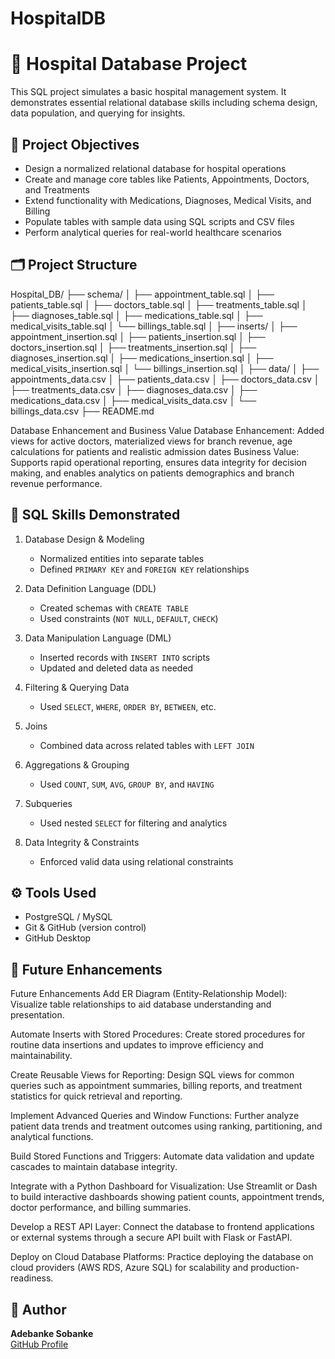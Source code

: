 # HospitalDB
# 🏥 Hospital Database Project

This SQL project simulates a basic hospital management system. It demonstrates essential relational database skills including schema design, data population, and querying for insights.

## 📌 Project Objectives

- Design a normalized relational database for hospital operations
- Create and manage core tables like Patients, Appointments, Doctors, and Treatments
- Extend functionality with Medications, Diagnoses, Medical Visits, and Billing
- Populate tables with sample data using SQL scripts and CSV files
- Perform analytical queries for real-world healthcare scenarios

## 🗂️ Project Structure
Hospital_DB/
├── schema/
│ ├── appointment_table.sql
│ ├── patients_table.sql
│ ├── doctors_table.sql
│ ├── treatments_table.sql
│ ├── diagnoses_table.sql
│ ├── medications_table.sql
│ ├── medical_visits_table.sql
│ └── billings_table.sql
│
├── inserts/
│ ├── appointment_insertion.sql
│ ├── patients_insertion.sql
│ ├── doctors_insertion.sql
│ ├── treatments_insertion.sql
│ ├── diagnoses_insertion.sql
│ ├── medications_insertion.sql
│ ├── medical_visits_insertion.sql
│ └── billings_insertion.sql
│
├── data/
│ ├── appointments_data.csv
│ ├── patients_data.csv
│ ├── doctors_data.csv
│ ├── treatments_data.csv
│ ├── diagnoses_data.csv
│ ├── medications_data.csv
│ ├── medical_visits_data.csv
│ └── billings_data.csv
├── README.md

Database Enhancement and Business Value
Database Enhancement: Added views for active doctors, materialized views for branch revenue, age calculations for patients and realistic admission dates
Business Value: Supports rapid operational reporting, ensures data integrity for decision making, and enables analytics on patients demographics and branch revenue performance.

## 🧠 SQL Skills Demonstrated

1. Database Design & Modeling  
   - Normalized entities into separate tables  
   - Defined `PRIMARY KEY` and `FOREIGN KEY` relationships

2. Data Definition Language (DDL)
   - Created schemas with `CREATE TABLE`  
   - Used constraints (`NOT NULL`, `DEFAULT`, `CHECK`)

3. Data Manipulation Language (DML)
   - Inserted records with `INSERT INTO` scripts  
   - Updated and deleted data as needed

4. Filtering & Querying Data
   - Used `SELECT`, `WHERE`, `ORDER BY`, `BETWEEN`, etc.

5. Joins
   - Combined data across related tables with `LEFT JOIN`

6. Aggregations & Grouping
   - Used `COUNT`, `SUM`, `AVG`, `GROUP BY`, and `HAVING`

7. Subqueries 
   - Used nested `SELECT` for filtering and analytics

8. Data Integrity & Constraints 
   - Enforced valid data using relational constraints


## ⚙️ Tools Used
- PostgreSQL / MySQL
- Git & GitHub (version control)
- GitHub Desktop

## 🚀 Future Enhancements
 Future Enhancements
Add ER Diagram (Entity-Relationship Model):
Visualize table relationships to aid database understanding and presentation.

Automate Inserts with Stored Procedures:
Create stored procedures for routine data insertions and updates to improve efficiency and maintainability.

Create Reusable Views for Reporting:
Design SQL views for common queries such as appointment summaries, billing reports, and treatment statistics for quick retrieval and reporting.

Implement Advanced Queries and Window Functions:
Further analyze patient data trends and treatment outcomes using ranking, partitioning, and analytical functions.

Build Stored Functions and Triggers:
Automate data validation and update cascades to maintain database integrity.

Integrate with a Python Dashboard for Visualization:
Use Streamlit or Dash to build interactive dashboards showing patient counts, appointment trends, doctor performance, and billing summaries.

Develop a REST API Layer:
Connect the database to frontend applications or external systems through a secure API built with Flask or FastAPI.

Deploy on Cloud Database Platforms:
Practice deploying the database on cloud providers (AWS RDS, Azure SQL) for scalability and production-readiness.


## 👤 Author

**Adebanke Sobanke**  
[GitHub Profile](https://github.com/adebankesobanke)


